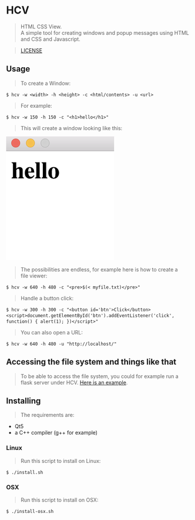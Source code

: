 # HCV
> HTML CSS View.  
> A simple tool for creating windows and popup messages using HTML and CSS and
> Javascript.

> [LICENSE](LICENSE.md)

## Usage
> To create a Window:

    $ hcv -w <width> -h <height> -c <html/contents> -u <url>

> For example:

    $ hcv -w 150 -h 150 -c "<h1>hello</h1>"

> This will create a window looking like this:

![example.png](example.png)

> The possibilities are endless, for example here is how to create a  
> file viewer:

    $ hcv -w 640 -h 480 -c "<pre>$(< myfile.txt)</pre>"

> Handle a button click:

    $ hcv -w 300 -h 300 -c "<button id='btn'>Click</button><script>document.getElementById('btn').addEventListener('click', function() { alert(1); })</script>"

> You can also open a URL:

    $ hcv -w 640 -h 480 -u "http://localhost/"

## Accessing the file system and things like that
> To be able to access the file system, you could for example run a flask
> server under HCV. [Here is an example](https://github.com/sebbekarlsson/flask-hcv-example).

## Installing
> The requirements are:

* Qt5
* a C++ compiler (g++ for example)

### Linux
> Run this script to install on Linux:

    $ ./install.sh

### OSX
> Run this script to install on OSX:

    $ ./install-osx.sh
